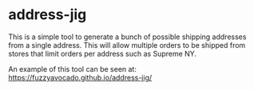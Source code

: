 # address-jig

This is a simple tool to generate a bunch of possible shipping addresses from a single address. This will allow multiple orders to be shipped from stores that limit orders per address such as Supreme NY.

An example of this tool can be seen at: https://fuzzyavocado.github.io/address-jig/
